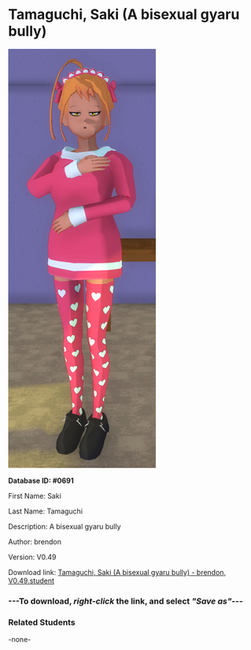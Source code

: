 # Tamaguchi, Saki (A bisexual gyaru bully)

<img src="../../Files/Images/Tamaguchi, Saki (A bisexual gyaru bully).png" title="Tamaguchi, Saki (A bisexual gyaru bully) - brendon, V0.49">

**Database ID: #0691**

First Name: Saki

Last Name: Tamaguchi

Description: A bisexual gyaru bully

Author: brendon

Version: V0.49

Download link: <a href="https://raw.githubusercontent.com/Arbiter1223/Daigaku-Gurashi-Custom-Students/master/Files/Student%20Files/Tamaguchi%2C%20Saki%20(A%20bisexual%20gyaru%20bully)%20-%20brendon%2C%20V0.49.student">Tamaguchi, Saki (A bisexual gyaru bully) - brendon, V0.49.student</a>

### ---**To download, _right-click_ the link, and select _"Save as"_**---

### Related Students

-none-
